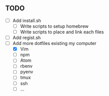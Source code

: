 ## TODO
- [ ] Add install.sh
  - [ ] Write scripts to setup homebrew
  - [ ] Write scripts to place and link each files
- [ ] Add regist.sh
- [ ] Add more dotfiles existing my computer
  - [x] Vim
  - [ ] npm
  - [ ] Atom
  - [ ] rbenv
  - [ ] pyenv
  - [ ] tmux
  - [ ] ssh
  - [ ] ...
